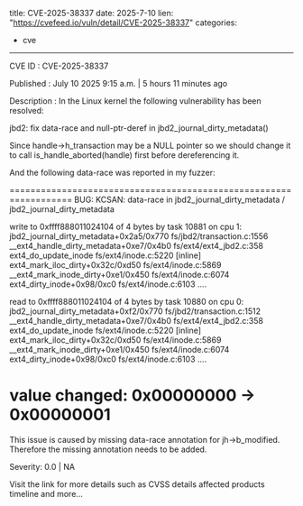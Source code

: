  
title: CVE-2025-38337
date: 2025-7-10
lien: "https://cvefeed.io/vuln/detail/CVE-2025-38337"
categories:
  - cve
---

CVE ID : CVE-2025-38337

Published :  July 10
2025
9:15 a.m. | 5 hours
11 minutes ago

Description : In the Linux kernel
the following vulnerability has been resolved:

jbd2: fix data-race and null-ptr-deref in jbd2_journal_dirty_metadata()

Since handle->h_transaction may be a NULL pointer
so we should change it
to call is_handle_aborted(handle) first before dereferencing it.

And the following data-race was reported in my fuzzer:

==================================================================
BUG: KCSAN: data-race in jbd2_journal_dirty_metadata / jbd2_journal_dirty_metadata

write to 0xffff888011024104 of 4 bytes by task 10881 on cpu 1:
 jbd2_journal_dirty_metadata+0x2a5/0x770 fs/jbd2/transaction.c:1556
 __ext4_handle_dirty_metadata+0xe7/0x4b0 fs/ext4/ext4_jbd2.c:358
 ext4_do_update_inode fs/ext4/inode.c:5220 [inline]
 ext4_mark_iloc_dirty+0x32c/0xd50 fs/ext4/inode.c:5869
 __ext4_mark_inode_dirty+0xe1/0x450 fs/ext4/inode.c:6074
 ext4_dirty_inode+0x98/0xc0 fs/ext4/inode.c:6103
....

read to 0xffff888011024104 of 4 bytes by task 10880 on cpu 0:
 jbd2_journal_dirty_metadata+0xf2/0x770 fs/jbd2/transaction.c:1512
 __ext4_handle_dirty_metadata+0xe7/0x4b0 fs/ext4/ext4_jbd2.c:358
 ext4_do_update_inode fs/ext4/inode.c:5220 [inline]
 ext4_mark_iloc_dirty+0x32c/0xd50 fs/ext4/inode.c:5869
 __ext4_mark_inode_dirty+0xe1/0x450 fs/ext4/inode.c:6074
 ext4_dirty_inode+0x98/0xc0 fs/ext4/inode.c:6103
....

value changed: 0x00000000 -> 0x00000001
==================================================================

This issue is caused by missing data-race annotation for jh->b_modified.
Therefore
the missing annotation needs to be added.

Severity: 0.0 | NA

Visit the link for more details
such as CVSS details
affected products
timeline
and more...
